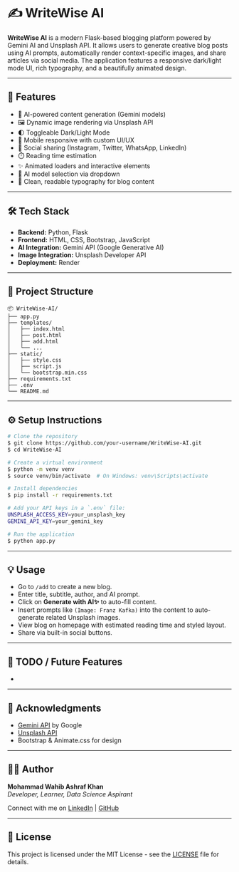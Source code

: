 # ✍️ WriteWise AI

**WriteWise AI** is a modern Flask-based blogging platform powered by Gemini AI and Unsplash API. It allows users to generate creative blog posts using AI prompts, automatically render context-specific images, and share articles via social media. The application features a responsive dark/light mode UI, rich typography, and a beautifully animated design.

---

## 🚀 Features

- 🧠 AI-powered content generation (Gemini models)
- 🖼️ Dynamic image rendering via Unsplash API
- 🌓 Toggleable Dark/Light Mode
- 📱 Mobile responsive with custom UI/UX
- 🔗 Social sharing (Instagram, Twitter, WhatsApp, LinkedIn)
- ⏱️ Reading time estimation
- ✨ Animated loaders and interactive elements
- 🧠 AI model selection via dropdown
- 🧾 Clean, readable typography for blog content

---

## 🛠️ Tech Stack

- **Backend:** Python, Flask
- **Frontend:** HTML, CSS, Bootstrap, JavaScript
- **AI Integration:** Gemini API (Google Generative AI)
- **Image Integration:** Unsplash Developer API
- **Deployment:** Render

---

## 📂 Project Structure

```
📦 WriteWise-AI/
├── app.py
├── templates/
│   ├── index.html
│   ├── post.html
│   ├── add.html
│   └── ...
├── static/
│   ├── style.css
│   ├── script.js
│   └── bootstrap.min.css
├── requirements.txt
├── .env
└── README.md
```

---

## ⚙️ Setup Instructions

```bash
# Clone the repository
$ git clone https://github.com/your-username/WriteWise-AI.git
$ cd WriteWise-AI

# Create a virtual environment
$ python -m venv venv
$ source venv/bin/activate  # On Windows: venv\Scripts\activate

# Install dependencies
$ pip install -r requirements.txt

# Add your API keys in a `.env` file:
UNSPLASH_ACCESS_KEY=your_unsplash_key
GEMINI_API_KEY=your_gemini_key

# Run the application
$ python app.py
```

---

## 💡 Usage

- Go to `/add` to create a new blog.
- Enter title, subtitle, author, and AI prompt.
- Click on **Generate with AI✨** to auto-fill content.
- Insert prompts like `(Image: Franz Kafka)` into the content to auto-generate related Unsplash images.
- View blog on homepage with estimated reading time and styled layout.
- Share via built-in social buttons.

---


## 📌 TODO / Future Features

-

---

## 🙌 Acknowledgments

- [Gemini API](https://ai.google.dev/) by Google
- [Unsplash API](https://unsplash.com/developers)
- Bootstrap & Animate.css for design

---

## 👨‍💻 Author

**Mohammad Wahib Ashraf Khan**\
*Developer, Learner, Data Science Aspirant*

Connect with me on [LinkedIn](https://linkedin.com/in/your-profile) | [GitHub](https://github.com/wahibkhannn)

---

## 📄 License

This project is licensed under the MIT License - see the [LICENSE](LICENSE) file for details.

